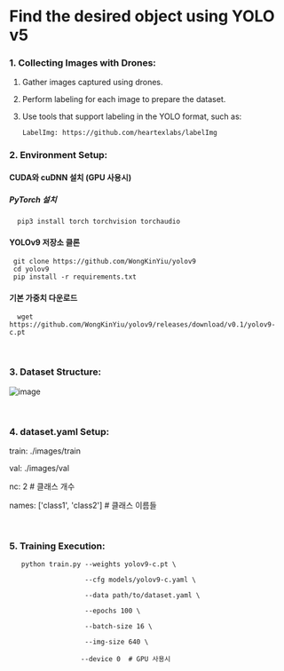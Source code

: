 # Find the desired object using YOLO v5

### 1. Collecting Images with Drones:
1) Gather images captured using drones.
2) Perform labeling for each image to prepare the dataset.
3) Use tools that support labeling in the YOLO format, such as:

       LabelImg: https://github.com/heartexlabs/labelImg

### 2. Environment Setup:

#### CUDA와 cuDNN 설치 (GPU 사용시)
##### PyTorch 설치

      pip3 install torch torchvision torchaudio

#### YOLOv9 저장소 클론

     git clone https://github.com/WongKinYiu/yolov9
     cd yolov9
     pip install -r requirements.txt
     
#### 기본 가중치 다운로드
   
      wget https://github.com/WongKinYiu/yolov9/releases/download/v0.1/yolov9-c.pt

<br/>

### 3. Dataset Structure: 


![image](https://github.com/user-attachments/assets/ba3a3fec-cc0f-4baf-88fa-9007f9f36a79)
      
<br/>

### 4. dataset.yaml  Setup:

train: ./images/train

val: ./images/val

nc: 2  # 클래스 개수

names: ['class1', 'class2']  # 클래스 이름들

<br/>

### 5. Training Execution: 

       python train.py --weights yolov9-c.pt \
        
                       --cfg models/yolov9-c.yaml \
        
                       --data path/to/dataset.yaml \
                
                       --epochs 100 \
                
                       --batch-size 16 \
                
                       --img-size 640 \
                
                      --device 0  # GPU 사용시


